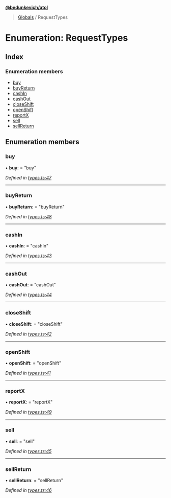 **[@bedunkevich/atol](../README.md)**

> [Globals](../README.md) / RequestTypes

# Enumeration: RequestTypes

## Index

### Enumeration members

* [buy](requesttypes.md#buy)
* [buyReturn](requesttypes.md#buyreturn)
* [cashIn](requesttypes.md#cashin)
* [cashOut](requesttypes.md#cashout)
* [closeShift](requesttypes.md#closeshift)
* [openShift](requesttypes.md#openshift)
* [reportX](requesttypes.md#reportx)
* [sell](requesttypes.md#sell)
* [sellReturn](requesttypes.md#sellreturn)

## Enumeration members

### buy

•  **buy**:  = "buy"

*Defined in [types.ts:47](https://github.com/Bedunkevich/atol/blob/926b3ff/src/types.ts#L47)*

___

### buyReturn

•  **buyReturn**:  = "buyReturn"

*Defined in [types.ts:48](https://github.com/Bedunkevich/atol/blob/926b3ff/src/types.ts#L48)*

___

### cashIn

•  **cashIn**:  = "cashIn"

*Defined in [types.ts:43](https://github.com/Bedunkevich/atol/blob/926b3ff/src/types.ts#L43)*

___

### cashOut

•  **cashOut**:  = "cashOut"

*Defined in [types.ts:44](https://github.com/Bedunkevich/atol/blob/926b3ff/src/types.ts#L44)*

___

### closeShift

•  **closeShift**:  = "closeShift"

*Defined in [types.ts:42](https://github.com/Bedunkevich/atol/blob/926b3ff/src/types.ts#L42)*

___

### openShift

•  **openShift**:  = "openShift"

*Defined in [types.ts:41](https://github.com/Bedunkevich/atol/blob/926b3ff/src/types.ts#L41)*

___

### reportX

•  **reportX**:  = "reportX"

*Defined in [types.ts:49](https://github.com/Bedunkevich/atol/blob/926b3ff/src/types.ts#L49)*

___

### sell

•  **sell**:  = "sell"

*Defined in [types.ts:45](https://github.com/Bedunkevich/atol/blob/926b3ff/src/types.ts#L45)*

___

### sellReturn

•  **sellReturn**:  = "sellReturn"

*Defined in [types.ts:46](https://github.com/Bedunkevich/atol/blob/926b3ff/src/types.ts#L46)*
